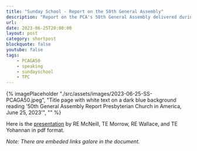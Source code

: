 ```yaml
---
title: "Sunday School - Report on the 50th General Assembly"
description: "Report on the PCA's 50th General Assembly delivered during the Sunday School hour at Trinity Presbyterian Church"
url: 
date: 2023-06-25T20:00:00
layout: post
category: shortpost
blockquote: false
youtube: false
tags:
    - PCAGA50
    - speaking
    - sundayschool
    - TPC
---
```


{% imagePlaceholder "./src/assets/images/2023-06-25-SS-PCAGA50.jpeg", "Title page with white text on a dark blue background reading '50th General Assembly Report Presbyterian Church in America, June 25, 2023'", "" %}

Here is the [presentation](https://www.dropbox.com/scl/fi/vwvr8jovnk8j5v9r3gyvn/SS-2023-06-25-PCAGA50.pdf?rlkey=6c7m8rigds5nqt54qm9j63dty&dl=0) by RE McNeill, TE Morrow, RE Wallace, and TE Yohannan in pdf format.

_Note: There are embeded links galore in the document._

